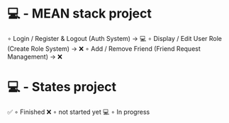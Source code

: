 # 💻 - MEAN stack project

∘ Login / Register & Logout (Auth System) -> 💻
∘ Display / Edit User Role (Create Role System) -> ❌
∘ Add / Remove Friend (Friend Request Management) -> ❌

# 💻 - States project

✅ ∘ Finished
❌ ∘ not started yet
💻 ∘ In progress